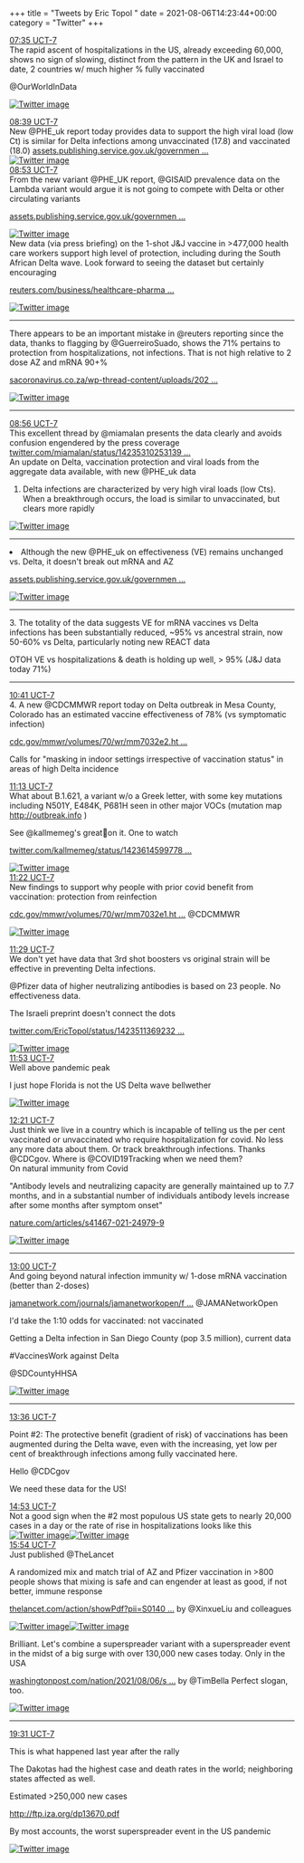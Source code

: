 +++
title = "Tweets by Eric Topol " 
date = 2021-08-06T14:23:44+00:00
category = "Twitter"
+++
<div class="tweet"> 
<div class="profile"> 
<a href="https://twitter.com/erictopol/status/1423653927644401674" target="_blank" rel="noreferer">07:35 UCT-7</a> 
</div> 
<div class="content"> 
The rapid ascent of hospitalizations in the US, already exceeding 60,000, shows no sign of slowing, distinct from the pattern in the UK and Israel to date, 2 countries w/ much higher % fully vaccinated 

@OurWorldInData </div> 
<a href="/twitter/erictopol/images/E8HVamAUUAM0H01.jpg"  ><img src="/twitter/erictopol/images/E8HVamAUUAM0H01.jpg" alt="Twitter image" ></img></a></div> 
<div class="tweet"> 
<div class="profile"> 
<a href="https://twitter.com/erictopol/status/1423669985646288907" target="_blank" rel="noreferer">08:39 UCT-7</a> 
</div> 
<div class="content"> 
New @PHE_uk report today provides data to support the high viral load (low Ct) is similar for Delta infections among unvaccinated (17.8) and vaccinated (18.0) <a href="https://assets.publishing.service.gov.uk/government/uploads/system/uploads/attachment_data/file/1009243/Technical_Briefing_20.pdf" target="_blank" rel="noreferer">assets.publishing.service.gov.uk/governmen ...</a> 
 </div> 
<a href="/twitter/erictopol/images/E8HkBUNVoAc8K-b.jpg"  ><img src="/twitter/erictopol/images/E8HkBUNVoAc8K-b.jpg" alt="Twitter image" ></img></a></div> 
<div class="tweet"> 
<div class="profile"> 
<a href="https://twitter.com/erictopol/status/1423673657402949644" target="_blank" rel="noreferer">08:53 UCT-7</a> 
</div> 
<div class="content"> 
From the new variant @PHE_UK report, @GISAID prevalence data on the Lambda variant would argue it is not going to compete with Delta or other circulating variants

<a href="https://assets.publishing.service.gov.uk/government/uploads/system/uploads/attachment_data/file/1009063/Variants_of_Concern_Variant_Data_Update_10.pdf" target="_blank" rel="noreferer">assets.publishing.service.gov.uk/governmen ...</a> 
 </div> 
<a href="/twitter/erictopol/images/E8HnUaFVcAksYN3.jpg"  ><img src="/twitter/erictopol/images/E8HnUaFVcAksYN3.jpg" alt="Twitter image" ></img></a></div> 
<div class="thread"> 
<div class="thread-content"> 
New data (via press briefing) on the 1-shot J&amp;J vaccine in &gt;477,000 health care workers support high level of protection, including during the South African Delta wave. Look forward to seeing the dataset but certainly encouraging

<a href="https://www.reuters.com/business/healthcare-pharmaceuticals/safrican-study-shows-jj-vaccine-protects-against-death-co-lead-investigator-says-2021-08-06/" target="_blank" rel="noreferer">reuters.com/business/healthcare-pharma ...</a> 
 </div> 
<a href="/twitter/erictopol/images/E8HSRD2VoA4yP9i.png"  ><img src="/twitter/erictopol/images/E8HSRD2VoA4yP9i.png" alt="Twitter image" ></img></a><hr><div class="thread-content"> 
There appears to be an important  mistake in @reuters reporting since the data, thanks to flagging by @GuerreiroSuado, shows the 71% pertains to protection from hospitalizations, not infections. That is not high relative to 2 dose AZ and mRNA 90+% 

<a href="https://sacoronavirus.co.za/wp-thread-content/uploads/2021/08/Sisonke-Provisional-Results-6-August-2021GG2.pdf" target="_blank" rel="noreferer">sacoronavirus.co.za/wp-thread-content/uploads/202 ...</a> 
 </div> 
<a href="/twitter/erictopol/images/E8HaUkpUYAMjZak.jpg"  ><img src="/twitter/erictopol/images/E8HaUkpUYAMjZak.jpg" alt="Twitter image" ></img></a><hr><div class="profile"> 
<a href="https://twitter.com/erictopol/status/1423674399710879744" target="_blank" rel="noreferer">08:56 UCT-7</a> 
</div> 
<div class="content"> 
This excellent thread by @miamalan presents the data clearly and avoids confusion engendered by the press coverage <a href="https://twitter.com/miamalan/status/1423531025313976322" target="_blank" rel="noreferer">twitter.com/miamalan/status/14235310253139 ...</a> 
</div> 
</div> 
<div class="thread"> 
<div class="thread-content"> 
An update on Delta, vaccination protection and viral loads from the aggregate data available, with new @PHE_uk data

1. Delta infections are characterized by very high viral loads (low Cts). When a breakthrough occurs, the load is similar to unvaccinated, but clears more rapidly </div> 
<a href="/twitter/erictopol/images/E8H6Ut-VcAEepPD.jpg"  ><img src="/twitter/erictopol/images/E8H6Ut-VcAEepPD.jpg" alt="Twitter image" ></img></a><hr><div class="thread-content"> 
2. Although the new @PHE_uk on effectiveness (VE) remains unchanged vs. Delta, it doesn't break out mRNA and AZ

<a href="https://assets.publishing.service.gov.uk/government/uploads/system/uploads/attachment_data/file/1008919/Vaccine_surveillance_report_-_week_31.pdf" target="_blank" rel="noreferer">assets.publishing.service.gov.uk/governmen ...</a> 
 </div> 
<a href="/twitter/erictopol/images/E8H8PStUYAIyski.jpg"  ><img src="/twitter/erictopol/images/E8H8PStUYAIyski.jpg" alt="Twitter image" ></img></a><hr><div class="thread-content"> 
3. The totality of the data suggests VE for mRNA vaccines vs Delta infections has been substantially reduced, ~95% vs ancestral strain, now 50-60% vs Delta, particularly noting new REACT data

OTOH VE vs hospitalizations &amp; death is holding up well, &gt; 95% (J&amp;J data today 71%)</div> 
<hr><div class="profile"> 
<a href="https://twitter.com/erictopol/status/1423700729705865217" target="_blank" rel="noreferer">10:41 UCT-7</a> 
</div> 
<div class="content"> 
4. A new @CDCMMWR report today on Delta outbreak in Mesa County, Colorado has an estimated vaccine effectiveness of 78% (vs symptomatic infection)

<a href="https://www.cdc.gov/mmwr/volumes/70/wr/mm7032e2.htm?s_cid=mm7032e2_w" target="_blank" rel="noreferer">cdc.gov/mmwr/volumes/70/wr/mm7032e2.ht ...</a> 


Calls for "masking in indoor settings irrespective of vaccination status" in areas of high Delta incidence</div> 
</div> 
<div class="tweet"> 
<div class="profile"> 
<a href="https://twitter.com/erictopol/status/1423708891116818432" target="_blank" rel="noreferer">11:13 UCT-7</a> 
</div> 
<div class="content"> 
What about B.1.621, a variant w/o a Greek letter, with some key mutations including N501Y, E484K, P681H seen in other major VOCs (mutation map <a href="http://outbreak.info" target="_blank" rel="noreferer">http://outbreak.info</a> 
)

See @kallmemeg's great🧵on it. One to watch

<a href="https://twitter.com/kallmemeg/status/1423614599778160640" target="_blank" rel="noreferer">twitter.com/kallmemeg/status/1423614599778 ...</a> 
 </div> 
<a href="/twitter/erictopol/images/E8IHObuVcAEe7gr.jpg"  ><img src="/twitter/erictopol/images/E8IHObuVcAEe7gr.jpg" alt="Twitter image" ></img></a></div> 
<div class="tweet"> 
<div class="profile"> 
<a href="https://twitter.com/erictopol/status/1423710986045825024" target="_blank" rel="noreferer">11:22 UCT-7</a> 
</div> 
<div class="content"> 
New findings to support why people with prior covid benefit from vaccination: protection from reinfection 

<a href="https://www.cdc.gov/mmwr/volumes/70/wr/mm7032e1.htm?s_cid=mm7032e1_w" target="_blank" rel="noreferer">cdc.gov/mmwr/volumes/70/wr/mm7032e1.ht ...</a> 
 @CDCMMWR </div> 
<a href="/twitter/erictopol/images/E8IJS8fUcAQtBQn.png"  ><img src="/twitter/erictopol/images/E8IJS8fUcAQtBQn.png" alt="Twitter image" ></img></a></div> 
<div class="tweet"> 
<div class="profile"> 
<a href="https://twitter.com/erictopol/status/1423712894907154435" target="_blank" rel="noreferer">11:29 UCT-7</a> 
</div> 
<div class="content"> 
We don't yet have data that 3rd shot boosters vs original strain will be effective in preventing Delta infections.

@Pfizer data of higher neutralizing antibodies is based on 23 people. No effectiveness data.

The Israeli preprint doesn't connect the dots

<a href="https://twitter.com/EricTopol/status/1423511369232445444" target="_blank" rel="noreferer">twitter.com/EricTopol/status/1423511369232 ...</a> 
 </div> 
<a href="/twitter/erictopol/images/E8IKsFWVEAAhcHa.jpg"  ><img src="/twitter/erictopol/images/E8IKsFWVEAAhcHa.jpg" alt="Twitter image" ></img></a></div> 
<div class="tweet"> 
<div class="profile"> 
<a href="https://twitter.com/erictopol/status/1423718811006472194" target="_blank" rel="noreferer">11:53 UCT-7</a> 
</div> 
<div class="content"> 
Well above pandemic peak 

I just hope Florida is not the US Delta wave bellwether </div> 
<a href="/twitter/erictopol/images/E8IQbXTVIAAuBW2.jpg"  ><img src="/twitter/erictopol/images/E8IQbXTVIAAuBW2.jpg" alt="Twitter image" ></img></a></div> 
<div class="tweet"> 
<div class="profile"> 
<a href="https://twitter.com/erictopol/status/1423726051474108417" target="_blank" rel="noreferer">12:21 UCT-7</a> 
</div> 
<div class="content"> 
Just think we live in a country which is incapable of telling us the per cent vaccinated or unvaccinated who require hospitalization for covid. No less any more data about them. Or track breakthrough infections. Thanks @CDCgov. Where is @COVID19Tracking when we need them?</div> 
</div> 
<div class="thread"> 
<div class="thread-content"> 
On natural immunity from Covid

"Antibody levels and neutralizing capacity are generally maintained up to 7.7 months, and in a substantial number of individuals antibody levels increase after some months after symptom onset"

<a href="https://www.nature.com/articles/s41467-021-24979-9" target="_blank" rel="noreferer">nature.com/articles/s41467-021-24979-9</a> 
 </div> 
<a href="/twitter/erictopol/images/E8Ifag_UUAAnn9f.jpg"  ><img src="/twitter/erictopol/images/E8Ifag_UUAAnn9f.jpg" alt="Twitter image" ></img></a><hr><div class="profile"> 
<a href="https://twitter.com/erictopol/status/1423735700969558017" target="_blank" rel="noreferer">13:00 UCT-7</a> 
</div> 
<div class="content"> 
And going beyond natural infection immunity w/ 1-dose mRNA vaccination (better than 2-doses)

<a href="https://jamanetwork.com/journals/jamanetworkopen/fullarticle/2782762" target="_blank" rel="noreferer">jamanetwork.com/journals/jamanetworkopen/f ...</a> 
 @JAMANetworkOpen</div> 
</div> 
<div class="thread"> 
<div class="thread-content"> 
I'd take the 1:10 odds for vaccinated: not vaccinated

Getting a Delta infection in San Diego County (pop 3.5 million), current data 

#VaccinesWork against Delta

@SDCountyHHSA </div> 
<a href="/twitter/erictopol/images/E8IlqTTVEAMiWW2.jpg"  ><img src="/twitter/erictopol/images/E8IlqTTVEAMiWW2.jpg" alt="Twitter image" ></img></a><hr><div class="profile"> 
<a href="https://twitter.com/erictopol/status/1423744908628664321" target="_blank" rel="noreferer">13:36 UCT-7</a> 
</div> 
<div class="content"> 
Point #2: The protective benefit (gradient of risk) of vaccinations has been augmented during the Delta wave, even with the increasing, yet low per cent of breakthrough infections among fully vaccinated here.

Hello @CDCgov

We need these data for the US!</div> 
</div> 
<div class="tweet"> 
<div class="profile"> 
<a href="https://twitter.com/erictopol/status/1423764222220009478" target="_blank" rel="noreferer">14:53 UCT-7</a> 
</div> 
<div class="content"> 
Not a good sign when the #2 most populous US state gets to nearly 20,000 cases in a day or the rate of rise in hospitalizations looks like this </div> 
<a href="/twitter/erictopol/images/E8I5-pMVcAE2Bs_.jpg"  ><img src="/twitter/erictopol/images/E8I5-pMVcAE2Bs_.jpg" alt="Twitter image" ></img></a><a href="/twitter/erictopol/images/E8I55HdUUAApvVk.jpg"  ><img src="/twitter/erictopol/images/E8I55HdUUAApvVk.jpg" alt="Twitter image" ></img></a></div> 
<div class="tweet"> 
<div class="profile"> 
<a href="https://twitter.com/erictopol/status/1423779427096293377" target="_blank" rel="noreferer">15:54 UCT-7</a> 
</div> 
<div class="content"> 
Just published @TheLancet 

A randomized mix and match trial of AZ and Pfizer vaccination in &gt;800 people shows that mixing is safe and can engender at least as good, if not better, immune response 

<a href="https://www.thelancet.com/action/showPdf?pii=S0140-6736%2821%2901694-9" target="_blank" rel="noreferer">thelancet.com/action/showPdf?pii=S0140 ...</a> 
 by @XinxueLiu and colleagues </div> 
<a href="/twitter/erictopol/images/E8JGaNsUYAAVGcV.jpg"  ><img src="/twitter/erictopol/images/E8JGaNsUYAAVGcV.jpg" alt="Twitter image" ></img></a><a href="/twitter/erictopol/images/E8JGY7lVcAAg82P.jpg"  ><img src="/twitter/erictopol/images/E8JGY7lVcAAg82P.jpg" alt="Twitter image" ></img></a></div> 
<div class="thread"> 
<div class="thread-content"> 
Brilliant.  Let's combine a superspreader variant with a superspreader event in the midst of a big surge with over 130,000 new cases today. Only in the USA

<a href="https://www.washingtonpost.com/nation/2021/08/06/sturgis-motorocycle-rally-covid-superspreader/" target="_blank" rel="noreferer">washingtonpost.com/nation/2021/08/06/s ...</a> 
 by @TimBella Perfect slogan, too. </div> 
<a href="/twitter/erictopol/images/E8Jz3HtUcAMPjU4.jpg"  ><img src="/twitter/erictopol/images/E8Jz3HtUcAMPjU4.jpg" alt="Twitter image" ></img></a><hr><div class="profile"> 
<a href="https://twitter.com/erictopol/status/1423834171714068483" target="_blank" rel="noreferer">19:31 UCT-7</a> 
</div> 
<div class="content"> 
This is what happened last year after the rally

The Dakotas had the highest case and death rates in the world; neighboring states affected as well.

Estimated &gt;250,000 new cases 

<a href="http://ftp.iza.org/dp13670.pdf" target="_blank" rel="noreferer">http://ftp.iza.org/dp13670.pdf</a> 


By most accounts, the worst superspreader event in the US pandemic </div> 
<a href="/twitter/erictopol/images/E8J5R3MVkAQViD6.jpg"  ><img src="/twitter/erictopol/images/E8J5R3MVkAQViD6.jpg" alt="Twitter image" ></img></a></div> 


